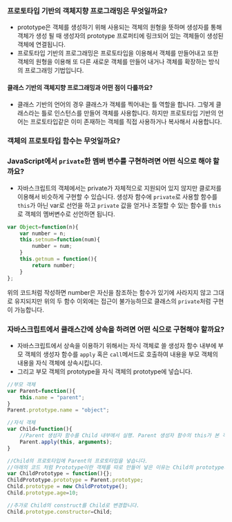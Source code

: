### 프로토타입 기반의 객체지향 프로그래밍은 무엇일까요?
* prototype은 객체를 생성하기 위해 사용되는 객체의 원형을 뜻하며 생성자를 통해 객체가 생성 될 때 생성자의 prototype 프로퍼티에 링크되어 있는 객체들이 생성된 객체에 연결됩니다.
* 프로토타입 기반의 프로그래밍은 프로토타입을 이용해서 객체를 만들어내고 또한 객체의 원형을 이용해 또 다른 새로운 객체를 만들어 내거나 객체를 확장하는 방식의 프로그래밍 기법입니다.

#### 클래스 기반의 객체지향 프로그래밍과 어떤 점이 다를까요?
* 클래스 기반의 언어의 경우 클래스가 객체를 찍어내는 틀 역할을 합니다. 그렇게 클래스라는 틀로 인스턴스를 만들어 객체를 사용합니다. 하지만 프로토타입 기반의 언어는 프로토타입같은 이미 존재하는 객체를 직접 사용하거나 복사해서 사용합니다.

### 객체의 프로토타입 함수는 무엇일까요?


### JavaScript에서 `private`한 멤버 변수를 구현하려면 어떤 식으로 해야 할까요?
* 자바스크립트의 객체에서는 private가 자체적으로 지원되어 있지 않지만 클로저를 이용해서 비슷하게 구현할 수 있습니다.
생성자 함수에 `private`로 사용할 함수를 `this`가 아닌 var로 선언을 하고 `private` 값을 얻거나 조절할 수 있는 함수를 `this`로 객체의 멤버변수로 선언하면 됩니다.
```javascript
var Object=function(n){
	var number = n;
	this.setnum=function(num){
		number = num;
	}
	this.getnum = function(){
		return number;
	}
};
```
위의 코드처럼 작성하면 number은 자신을 참조하는 함수가 있기에 사라지지 않고 그대로 유지되지만 위의 두 함수 이외에는 접근이 불가능하므로 클래스의 `private`처럼 구현이 가능합니다.

### 자바스크립트에서 클래스간에 상속을 하려면 어떤 식으로 구현해야 할까요?
* 자바스크립트에서 상속을 이용하기 위해서는 자식 객체로 쓸 생성자 함수 내부에 부모 객체의 생성자 함수를 `apply` 혹은 `call`메서드로 호출하여 내용을 부모 객체의 내용을 자식 객체에 상속시킵니다.
* 그리고 부모 객체의 prototype을 자식 객체의 prototype에 넣습니다.
```javascript
//부모 객체
var Parent=function(){
	this.name = "parent";
}
Parent.prototype.name = "object";

//자식 객체
var Child=function(){
	//Parent 생성자 함수를 Child 내부에서 실행. Parent 생성자 함수의 this가 본 객체로 변경
	Parent.apply(this, arguments);
}

//Child의 프로토타입에 Parent의 프로토타입을 넣습니다.
//아래의 코드 처럼 Prototype이란 객체를 따로 만들어 넣은 이유는 Child의 prototype의 멤버변수의 변경 및 추가가 Parent의 prototype에 영향을 미치지 않기 위해서 입니다.
var ChildPrototype = function(){};
ChildPrototype.prototype = Parent.prototype;
Child.prototype = new ChildPrototype();
Child.prototype.age=10;

//추가로 Child의 construct를 Child로 변경합니다.
Child.prototype.constructor=Child;
```
